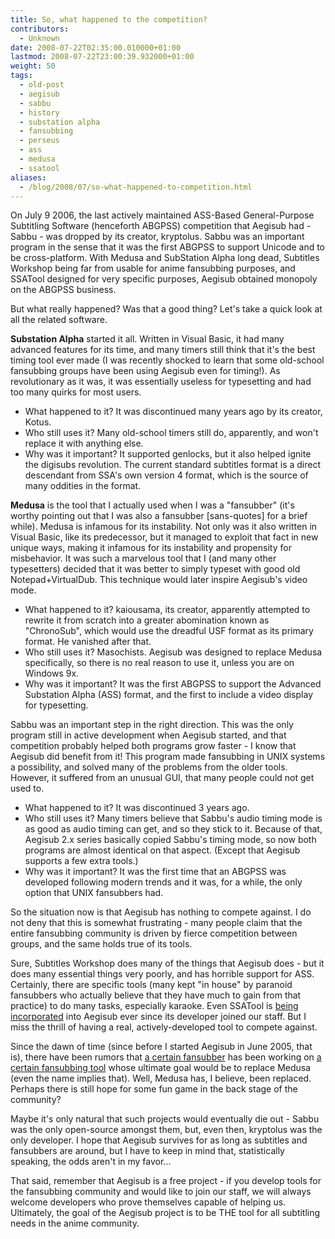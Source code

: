 ```yaml
---
title: So, what happened to the competition?
contributors:
  - Unknown
date: 2008-07-22T02:35:00.010000+01:00
lastmod: 2008-07-22T23:00:39.932000+01:00
weight: 50
tags:
  - old-post
  - aegisub
  - sabbu
  - history
  - substation alpha
  - fansubbing
  - perseus
  - ass
  - medusa
  - ssatool
aliases:
  - /blog/2008/07/so-what-happened-to-competition.html
---
```


On July 9 2006, the last actively maintained ASS-Based General-Purpose Subtitling Software (henceforth ABGPSS) competition that Aegisub had - Sabbu - was dropped by its creator, kryptolus. Sabbu was an important program in the sense that it was the first ABGPSS to support Unicode and to be cross-platform. With Medusa and SubStation Alpha long dead, Subtitles Workshop being far from usable for anime fansubbing purposes, and SSATool designed for very specific purposes, Aegisub obtained monopoly on the ABGPSS business.

But what really happened? Was that a good thing? Let's take a quick look at all the related software.

**Substation Alpha** started it all. Written in Visual Basic, it had many advanced features for its time, and many timers still think that it's the best timing tool ever made (I was recently shocked to learn that some old-school fansubbing groups have been using Aegisub even for timing!). As revolutionary as it was, it was essentially useless for typesetting and had too many quirks for most users.

- What happened to it? It was discontinued many years ago by its creator, Kotus.
- Who still uses it? Many old-school timers still do, apparently, and won't replace it with anything else.
- Why was it important? It supported genlocks, but it also helped ignite the digisubs revolution. The current standard subtitles format is a direct descendant from SSA's own version 4 format, which is the source of many oddities in the format.

**Medusa** is the tool that I actually used when I was a "fansubber" (it's worthy pointing out that I was also a fansubber \[sans-quotes\] for a brief while). Medusa is infamous for its instability. Not only was it also written in Visual Basic, like its predecessor, but it managed to exploit that fact in new unique ways, making it infamous for its instability and propensity for misbehavior. It was such a marvelous tool that I (and many other typesetters) decided that it was better to simply typeset with good old Notepad+VirtualDub. This technique would later inspire Aegisub's video mode.

- What happened to it? kaiousama, its creator, apparently attempted to rewrite it from scratch into a greater abomination known as "ChronoSub", which would use the dreadful USF format as its primary format. He vanished after that.
- Who still uses it? Masochists. Aegisub was designed to replace Medusa specifically, so there is no real reason to use it, unless you are on Windows 9x.
- Why was it important? It was the first ABGPSS to support the Advanced Substation Alpha (ASS) format, and the first to include a video display for typesetting.

Sabbu was an important step in the right direction. This was the only program still in active development when Aegisub started, and that competition probably helped both programs grow faster - I know that Aegisub did benefit from it! This program made fansubbing in UNIX systems a possibility, and solved many of the problems from the older tools. However, it suffered from an unusual GUI, that many people could not get used to.

- What happened to it? It was discontinued 3 years ago.
- Who still uses it? Many timers believe that Sabbu's audio timing mode is as good as audio timing can get, and so they stick to it. Because of that, Aegisub 2.x series basically copied Sabbu's timing mode, so now both programs are almost identical on that aspect. (Except that Aegisub supports a few extra tools.)
- Why was it important? It was the first time that an ABGPSS was developed following modern trends and it was, for a while, the only option that UNIX fansubbers had.

So the situation now is that Aegisub has nothing to compete against. I do not deny that this is somewhat frustrating - many people claim that the entire fansubbing community is driven by fierce competition between groups, and the same holds true of its tools.

Sure, Subtitles Workshop does many of the things that Aegisub does - but it does many essential things very poorly, and has horrible support for ASS. Certainly, there are specific tools (many kept "in house" by paranoid fansubbers who actually believe that they have much to gain from that practice) to do many tasks, especially karaoke. Even SSATool is [being incorporated](/docs/3.2/kanji_timer/) into Aegisub ever since its developer joined our staff. But I miss the thrill of having a real, actively-developed tool to compete against.

Since the dawn of time (since before I started Aegisub in June 2005, that is), there have been rumors that [a certain fansubber](http://www.draders.com/) has been working on [a certain fansubbing tool](http://perseus.draders.com/) whose ultimate goal would be to replace Medusa (even the name implies that). Well, Medusa has, I believe, been replaced. Perhaps there is still hope for some fun game in the back stage of the community?

Maybe it's only natural that such projects would eventually die out - Sabbu was the only open-source amongst them, but, even then, kryptolus was the only developer. I hope that Aegisub survives for as long as subtitles and fansubbers are around, but I have to keep in mind that, statistically speaking, the odds aren't in my favor...

That said, remember that Aegisub is a free project - if you develop tools for the fansubbing community and would like to join our staff, we will always welcome developers who prove themselves capable of helping us. Ultimately, the goal of the Aegisub project is to be THE tool for all subtitling needs in the anime community.
